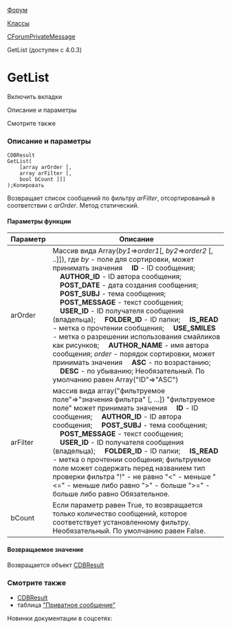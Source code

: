 [Форум](/api_help/forum/index.php)

[Классы](/api_help/forum/developer/index.php)

[CForumPrivateMessage](/api_help/forum/developer/cforumprivatemessage/index.php)

GetList (доступен с 4.0.3)

GetList
=======

Включить вкладки

Описание и параметры

Смотрите также

### Описание и параметры

```
CDBResult
GetList(
	[array arOrder [,
	array arFilter [,
	bool bCount ]]]
);Копировать
```

Возвращает список сообщений по фильтру *arFilter*, отсортированый в соответствии с *arOrder*. Метод статический.

#### Параметры функции

| Параметр | Описание |
| --- | --- |
| arOrder | Массив вида Array(*by1*=>*order1*[, *by2*=>*order2* [, ..]]), где     *by* - поле для сортировки, может принимать значения       **ID** - ID сообщения;       **AUTHOR\_ID** - ID автора сообщения;       **POST\_DATE** - дата создания сообщения;       **POST\_SUBJ** - тема сообщения;       **POST\_MESSAGE** - текст сообщения;       **USER\_ID** - ID получателя сообщения (владельца);       **FOLDER\_ID** - ID папки;       **IS\_READ** - метка о прочтении сообщения;       **USE\_SMILES** - метка о разрешении использования смайликов как рисунков;       **AUTHOR\_NAME** - имя автора сообщения;     *order* - порядок сортировки, может принимать значения       **ASC** - по возрастанию;       **DESC** - по убыванию;     Необязательный. По умолчанию равен Array("ID"=>"ASC") |
| arFilter | массив вида array("фильтруемое поле"=>"значения фильтра" [, ...])   "фильтруемое поле" может принимать значения       **ID** - ID сообщения;       **AUTHOR\_ID** - ID автора сообщения;       **POST\_SUBJ** - тема сообщения;       **POST\_MESSAGE** - текст сообщения;       **USER\_ID** - ID получателя сообщения (владельца);       **FOLDER\_ID** - ID папки;       **IS\_READ** - метка о прочтении сообщения;     фильтруемое поле может содержать перед названием тип проверки фильтра   "!" - не равно   "<" - меньше   "<=" - меньше либо равно   ">" - больше   ">=" - больше либо равно     Обязательное. |
| bCount | Если параметр равен True, то возвращается только количество сообщений, которое соответствует установленному фильтру. Необязательный. По умолчанию равен False. |

#### Возвращаемое значение

Возвращается объект [CDBResult](/api_help/main/reference/cdbresult/index.php)

### Смотрите также

* [CDBResult](/api_help/main/reference/cdbresult/index.php)
* таблица ["Приватное сообщение"](/api_help/forum/fields.php#cforumprivatemessage)

Новинки документации в соцсетях: